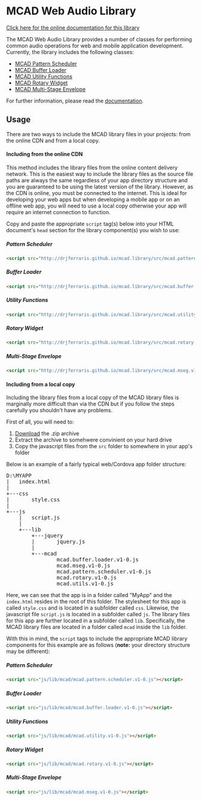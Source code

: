 # MCAD Web Audio Library 

[Click here for the online documentation for this library](http://drjferraris.github.io/mcad.library/doc/index.html)

The MCAD Web Audio Library provides a number of classes for performing common audio operations for web and mobile application development. Currently, the library includes the following classes:

  - [MCAD Pattern Scheduler](doc/Scheduler.html)
  - [MCAD Buffer Loader](doc/BufferLoader.html)
  - [MCAD Utility Functions](doc/mcad.html)
  - [MCAD Rotary Widget](doc/Rotary.html)
  - [MCAD Multi-Stage Envelope](doc/Mseg.html)
  
For further information, please read the [documentation](doc/index.html).

## **Usage**

There are two ways to include the MCAD library files in your projects: from the online CDN and from a local copy.

#### **Including from the online CDN**

This method includes the library files from the online content delivery network. This is the easiest way to include the library files as the source file paths are always the same regardless of your app directory structure and you are guaranteed to be using the latest version of the library. However, as the CDN is online, you must be connected to the internet. This is ideal for developing your web apps but when developing a mobile app or on an offline web app, you will need to use a local copy otherwise your app will require an internet connection to function.

Copy and paste the appropriate `script` tag(s) below into your HTML document's `head` section for the library component(s) you wish to use:

##### **Pattern Scheduler**

```html
<script src="http://drjferraris.github.io/mcad.library/src/mcad.pattern.scheduler.v1-0.js"></script>
```

##### **Buffer Loader**

```html
<script src="http://drjferraris.github.io/mcad.library/src/mcad.buffer.loader.v1-0.js"></script>
```

##### **Utility Functions**

```html
<script src="http://drjferraris.github.io/mcad.library/src/mcad.utility.v1-0.js"></script>
```

##### **Rotary Widget**

```html
<script src="http://drjferraris.github.io/mcad.library/src/mcad.rotary.v1-0.js"></script>
```

##### **Multi-Stage Envelope**

```html
<script src="http://drjferraris.github.io/mcad.library/src/mcad.mseg.v1-0.js"></script>
```

#### **Including from a local copy**

Including the library files from a local copy of the MCAD library files is marginally more difficult than via the CDN but if you follow the steps carefully you shouldn't have any problems. 

First of all, you will need to:

1. [Download](https://github.com/drjferraris/mcad.library/zipball/master) the .zip archive
2. Extract the archive to somehwere convinient on your hard drive
3. Copy the javascript files from the `src` folder to somewhere in your app's folder

Below is an example of a fairly typical web/Cordova app folder structure:

<pre>
D:\MYAPP
|   index.html
|
+---css
|       style.css
|
+---js
    |   script.js
    |
    +---lib
        +---jquery
        |       jquery.js
        |
        +---mcad
                mcad.buffer.loader.v1-0.js
                mcad.mseg.v1-0.js
                mcad.pattern.scheduler.v1-0.js
                mcad.rotary.v1-0.js
                mcad.utils.v1-0.js
</pre>

Here, we can see that the app is in a folder called "MyApp" and the `index.html` resides in the root of this folder. The stylesheet for this app is called `style.css` and is located in a subfolder called `css`. Likewise, the javascript file `script.js` is located in a subfolder called `js`. The library files for this app are further located in a subfolder called `lib`. Specifically, the MCAD library files are located in a folder called `mcad` inside the `lib` folder.

With this in mind, the `script` tags to include the appropriate MCAD library components for this example are as follows (**note:** your directory structure may be different):

##### **Pattern Scheduler**

```html
<script src="js/lib/mcad/mcad.pattern.scheduler.v1-0.js"></script>
```

##### **Buffer Loader**

```html
<script src="js/lib/mcad/mcad.buffer.loader.v1-0.js"></script>
```

##### **Utility Functions**

```html
<script src="js/lib/mcad/mcad.utility.v1-0.js"></script>
```

##### **Rotary Widget**

```html
<script src="js/lib/mcad/mcad.rotary.v1-0.js"></script>
```

##### **Multi-Stage Envelope**

```html
<script src="js/lib/mcad/mcad.mseg.v1-0.js"></script>
```
